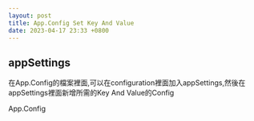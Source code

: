```yaml
---
layout: post
title: App.Config Set Key And Value
date: 2023-04-17 23:33 +0800
---
```

## appSettings

<p>在App.Config的檔案裡面,可以在configuration裡面加入appSettings,然後在appSettings裡面新增所需的Key And Value的Config</p>

App.Config
<script  type='text/javascript' src=''>

    <configuration>
        <appSettings>
          <add key="SetKey" value="I am Value" />
        </appSettings>
    </configuration>


<p>在C#裡面可以這樣調用上方App.Config的appSettings的資料</p>
Program.cs
<script  type='text/javascript' src=''>

    string AppSetting = ConfigurationManager.AppSettings["SetKey"];


## connectionString
<p>ConnectString設定與讀取的方式如下,基本上與上方的appSettings差不多</p>
App.Config
<script  type='text/javascript' src=''>

    <configuration>
      <connectionStrings>
	      <add name="MSSQL" connectionString=" " providerName="System.Data.SqlClient"/>
      </connectionStrings>
    </configuration>

Program.cs
<script  type='text/javascript' src=''>

     string strConnectString = ConfigurationManager.ConnectionStrings["MSSQL"].ConnectionString;
